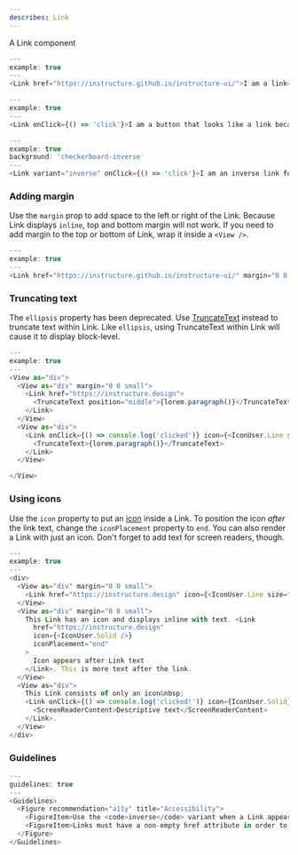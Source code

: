 ```yaml
---
describes: Link
---
```


A Link component

```js
---
example: true
---
<Link href="https://instructure.github.io/instructure-ui/">I am a link</Link>
```

```js
---
example: true
---
<Link onClick={() => 'click'}>I am a button that looks like a link because I have no href prop</Link>
```

```js
---
example: true
background: 'checkerboard-inverse'
---
<Link variant="inverse" onClick={() => 'click'}>I am an inverse link for use with dark backgrounds</Link>
```

### Adding margin

Use the `margin` prop to add space to the left or right of the Link. Because
Link displays `inline`, top and bottom margin will not work. If you need
to add margin to the top or bottom of Link, wrap it inside a `<View />`.

```js
---
example: true
---
<Link href="https://instructure.github.io/instructure-ui/" margin="0 0 0 large">I am a link with left margin</Link>
```

### Truncating text

The `ellipsis` property has been deprecated. Use [TruncateText](#TruncateText) instead to truncate text within Link.
Like `ellipsis`, using TruncateText within Link will cause it to display block-level.

```js
---
example: true
---
<View as="div">
  <View as="div" margin="0 0 small">
    <Link href="https://instructure.design">
      <TruncateText position="middle">{lorem.paragraph()}</TruncateText>
    </Link>
  </View>
  <View as="div">
    <Link onClick={() => console.log('clicked')} icon={<IconUser.Line size="small" />}>
      <TruncateText>{lorem.paragraph()}</TruncateText>
    </Link>
  </View>

</View>
```

### Using icons

Use the `icon` property to put an [icon](#iconography) inside a Link. To position the
icon _after_ the link text, change the `iconPlacement` property to `end`. You can also
render a Link with just an icon. Don't forget to add text for screen readers, though.

```js
---
example: true
---
<div>
  <View as="div" margin="0 0 small">
    <Link href="https://instructure.design" icon={<IconUser.Line size="small" />}>Icon before text</Link>
  </View>
  <View as="div" margin="0 0 small">
    This Link has an icon and displays inline with text. <Link
      href="https://instructure.design"
      icon={<IconUser.Solid />}
      iconPlacement="end"
    >
      Icon appears after Link text
    </Link>. This is more text after the link.
  </View>
  <View as="div">
    This Link consists of only an icon&nbsp;
    <Link onClick={() => console.log('clicked!')} icon={IconUser.Solid}>
      <ScreenReaderContent>Descriptive text</ScreenReaderContent>
    </Link>.
  </View>
</div>
```

### Guidelines

```js
---
guidelines: true
---
<Guidelines>
  <Figure recommendation="a11y" title="Accessibility">
    <FigureItem>Use the <code>inverse</code> variant when a Link appear on a dark background to ensure adequate contrast</FigureItem>
    <FigureItem>Links must have a non-empty href attribute in order to be considered true links and to be accessible to keyboard users</FigureItem>
  </Figure>
</Guidelines>
```
